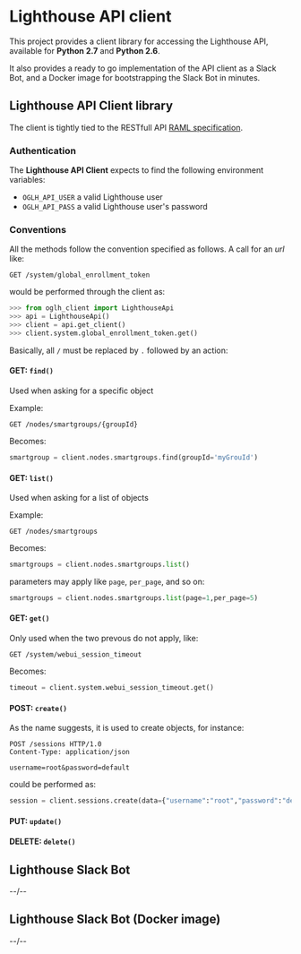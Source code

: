 # Lighthouse API client

This project provides a client library for accessing the Lighthouse API, available for **Python 2.7** and **Python 2.6**.

It also provides a ready to go implementation of the API client as a Slack Bot, and a Docker image for bootstrapping the Slack Bot in minutes.

## Lighthouse API Client library

The client is tightly tied to the RESTfull API [RAML specification](http://ftp.opengear.com/download/api/lighthouse/og-rest-api-specification-v1.raml).

### Authentication

The **Lighthouse API Client** expects to find the following environment variables:

- `OGLH_API_USER` a valid Lighthouse user
- `OGLH_API_PASS` a valid Lighthouse user's password

### Conventions

All the methods follow the convention specified as follows. A call for an *url* like:

```
GET /system/global_enrollment_token
```

would be performed through the client as:

```python
>>> from oglh_client import LighthouseApi
>>> api = LighthouseApi()
>>> client = api.get_client()
>>> client.system.global_enrollment_token.get()
```

Basically, all `/` must be replaced by `.` followed by an action:

#### **GET**: `find()`
Used when asking for a specific object

Example:

```
GET /nodes/smartgroups/{groupId}
```

Becomes:

```python
smartgroup = client.nodes.smartgroups.find(groupId='myGrouId')
```

#### **GET**: `list()`
Used when asking for a list of objects

Example:

```
GET /nodes/smartgroups
```

Becomes:

```python
smartgroups = client.nodes.smartgroups.list()
```

parameters may apply like `page`, `per_page`, and so on:

```python
smartgroups = client.nodes.smartgroups.list(page=1,per_page=5)
```

#### **GET**: `get()`
Only used when the two prevous do not apply, like:

```
GET /system/webui_session_timeout
```

Becomes:

```python
timeout = client.system.webui_session_timeout.get()
```


#### **POST**: `create()`
As the name suggests, it is used to create objects, for instance:

```
POST /sessions HTTP/1.0
Content-Type: application/json

username=root&password=default
```

could be performed as:

```python
session = client.sessions.create(data={"username":"root","password":"default"})
```

#### **PUT**: `update()`



#### **DELETE**: `delete()`





## Lighthouse Slack Bot

--/--

## Lighthouse Slack Bot (Docker image)

--/--
